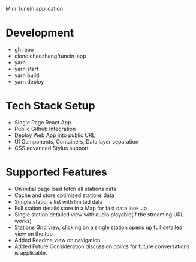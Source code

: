 Mini TuneIn application


# Development
 - gh repo 
 - clone chaozhang/tunein-app
 - yarn
 - yarn start
 - yarn build
 - yarn deploy

# Tech Stack Setup

 - Single Page React App
 - Public Github Integration
 - Deploy Web App into public URL
 - UI Components, Containers, Data layer separation
 - CSS advanced Stylus support

# Supported Features

 - On initial page load fetch all stations data
 - Cache and store optimized stations data
 - Simple stations list with limited data
 - Full station details store in a Map for fast data look up
 - Single station detailed view with audio playable(if the streaming URL works)
 - Stations Grid view, clicking on a single station opens up full detailed view on the top
 - Added Readme view on navigation
 - Added Future Consideration discussion points for future conversations is applicable. 

